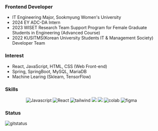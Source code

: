 ### Frontend Developer
- IT Engineering Major, Sookmyung Women's University
- 2024 EY ADC-DA Intern
- 2023 WISET Research Team Support Program for Female Graduate Students in Engineering (Advanced Course)
- 2022 KUSITMS(Korean University Students IT & Management Society) Developer Team

### Interest
- React, JavaScript, HTML, CSS (Web Front-end)
- Spring, SpringBoot, MySQL, MariaDB
- Machine Learing (Sklearn, TensorFlow)

### Skills

<div align=center>

![Javascript](https://img.shields.io/badge/JavaScript-F7DF1E?style=for-the-badge&logo=JavaScript&logoColor=white) 
![React](https://img.shields.io/badge/React-20232A?style=for-the-badge&logo=react&logoColor=61DAFB) 
![tailwind](https://img.shields.io/badge/Tailwind_CSS-38B2AC?style=for-the-badge&logo=tailwind-css&logoColor=white) 
<img src="https://img.shields.io/badge/Spring Boot-6DB33F?style=for-the-badge&logo=spring boot&logoColor=white"> 
<img src="https://img.shields.io/badge/mysql-4479A1?style=for-the-badge&logo=mysql&logoColor=white"> 
![colab](https://img.shields.io/badge/Colab-F9AB00?style=for-the-badge&logo=googlecolab&color=525252) 
![figma](https://img.shields.io/badge/Figma-F24E1E?style=for-the-badge&logo=figma&logoColor=white) 


</div>

### Status
![gitstatus](https://github-readme-stats.vercel.app/api?username=EunaAhn&theme=blue-green)

